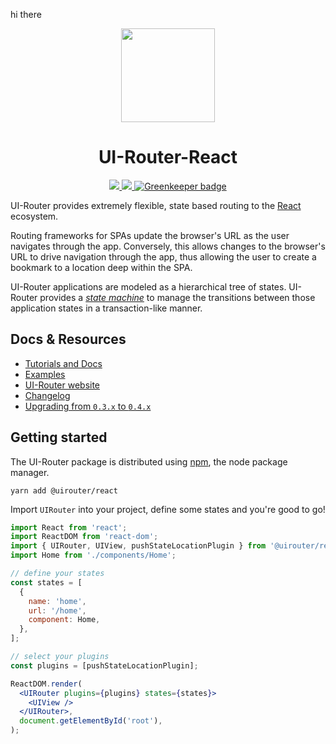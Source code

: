 hi there

<div align="center">
  <img src="https://rawgit.com/ui-router/react/master/logo/logo.png" height="150"/>
  <h1>UI-Router-React</h1>
  <a href="https://travis-ci.org/ui-router/react">
    <img src="https://img.shields.io/travis/ui-router/react/master.svg?style=flat-square">
  </a>
  <a href="https://www.npmjs.org/package/@uirouter/react">
    <img src="https://img.shields.io/npm/v/@uirouter/react.svg?style=flat-square">
  </a>
  <a href="https://greenkeeper.io/">
    <img src="https://img.shields.io/badge/Greenkeeper-enabled-green.svg?style=flat-square" alt="Greenkeeper badge">
  </a>
</div>

UI-Router provides extremely flexible, state based routing to the [React](https://facebook.github.io/react/) ecosystem.

Routing frameworks for SPAs update the browser's URL as the user navigates through the app. Conversely, this allows changes to the browser's URL to drive navigation through the app, thus allowing the user to create a bookmark to a location deep within the SPA.

UI-Router applications are modeled as a hierarchical tree of states. UI-Router provides a [_state machine_](https://en.wikipedia.org/wiki/Finite-state_machine) to manage the transitions between those application states in a transaction-like manner.

## Docs & Resources

* [Tutorials and Docs](/docs)
* [Examples](/examples)
* [UI-Router website](https://ui-router.github.io/)
* [Changelog](/CHANGELOG.md)
* [Upgrading from `0.3.x` to `0.4.x`](/docs/upgrading-from-0.3.x-to-0.4.x.md)

## Getting started

The UI-Router package is distributed using [npm](https://www.npmjs.com/), the node package manager.

```
yarn add @uirouter/react
```

Import `UIRouter` into your project, define some states and you're good to go!

```jsx
import React from 'react';
import ReactDOM from 'react-dom';
import { UIRouter, UIView, pushStateLocationPlugin } from '@uirouter/react';
import Home from './components/Home';

// define your states
const states = [
  {
    name: 'home',
    url: '/home',
    component: Home,
  },
];

// select your plugins
const plugins = [pushStateLocationPlugin];

ReactDOM.render(
  <UIRouter plugins={plugins} states={states}>
    <UIView />
  </UIRouter>,
  document.getElementById('root'),
);
```

